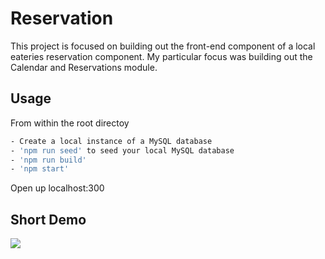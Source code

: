 # Reservation

This project is focused on building out the front-end component of a local eateries reservation component. My particular focus was building out the Calendar and Reservations module.

## Usage
From within the root directoy

```sh
- Create a local instance of a MySQL database
- 'npm run seed' to seed your local MySQL database
- 'npm run build'
- 'npm start'
```
Open up localhost:300

## Short Demo

[![](https://img.youtube.com/vi/L6BYUW15fAs/0.jpg)](https://www.youtube.com/watch?v=L6BYUW15fAs)
